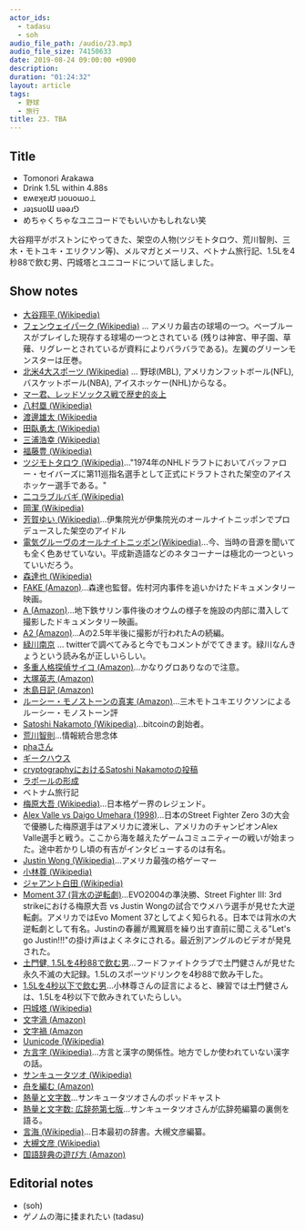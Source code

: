 ```yaml
---
actor_ids:
  - tadasu
  - soh
audio_file_path: /audio/23.mp3
audio_file_size: 74150633
date: 2019-08-24 09:00:00 +0900
description: 
duration: "01:24:32"
layout: article
tags: 
  - 野球
  - 旅行
title: 23. TBA
---
```




## Title
- Tomonori Arakawa
- Drink 1.5L within 4.88s
- ɐʍɐʞɐɹᏌ ᴉɹouoɯo⊥
- ɹǝʇsuoƜ uǝǝɹ⅁
- めちゃくちゃなユニコードでもいいかもしれない笑

大谷翔平がボストンにやってきた、架空の人物(ツジモトタロウ、荒川智則、三木・モトユキ・エリクソン等)、メルマガとメーリス、ベトナム旅行記、1.5Lを4秒88で飲む男、円城塔とユニコードについて話しました。


## Show notes
- [大谷翔平 (Wikipedia)](https://ja.wikipedia.org/wiki/%E5%A4%A7%E8%B0%B7%E7%BF%94%E5%B9%B3)
- [フェンウェイパーク (Wikipedia)](https://ja.wikipedia.org/wiki/%E3%83%95%E3%82%A7%E3%83%B3%E3%82%A6%E3%82%A7%E3%82%A4%E3%83%BB%E3%83%91%E3%83%BC%E3%82%AF) ... アメリカ最古の球場の一つ。ベーブルースがプレイした現存する球場の一つとされている (残りは神宮、甲子園、草薙、リグレーとされているが資料によりバラバラである)。左翼のグリーンモンスターは圧巻。
- [北米4大スポーツ (Wikipedia)](https://ja.wikipedia.org/wiki/%E5%8C%97%E7%B1%B34%E5%A4%A7%E3%83%97%E3%83%AD%E3%82%B9%E3%83%9D%E3%83%BC%E3%83%84%E3%83%AA%E3%83%BC%E3%82%B0) ... 野球(MBL), アメリカンフットボール(NFL), バスケットボール(NBA), アイスホッケー(NHL)からなる。
- [マー君、レッドソックス戦で歴史的炎上](https://www.sanspo.com/baseball/news/20190726/mlb19072614360015-n1.html)
- [八村塁 (Wikipedia)](https://ja.wikipedia.org/wiki/%E5%85%AB%E6%9D%91%E5%A1%81)
- [渡邊雄太 (Wikipedia](https://ja.wikipedia.org/wiki/%E6%B8%A1%E9%82%8A%E9%9B%84%E5%A4%AA)
- [田臥勇太 (Wikipedia)](https://ja.wikipedia.org/wiki/%E7%94%B0%E8%87%A5%E5%8B%87%E5%A4%AA)
- [三浦浩幸 (Wikipedia)](https://ja.wikipedia.org/wiki/%E4%B8%89%E6%B5%A6%E6%B5%A9%E5%B9%B8)
- [福藤豊 (Wikipedia)](https://ja.wikipedia.org/wiki/%E7%A6%8F%E8%97%A4%E8%B1%8A)
- [ツジモトタロウ (Wikipedia)](https://ja.wikipedia.org/wiki/%E3%83%84%E3%82%B8%E3%83%A2%E3%83%88%E3%83%BB%E3%82%BF%E3%83%AD%E3%82%A6)..."1974年のNHLドラフトにおいてバッファロー・セイバーズに第11巡指名選手として正式にドラフトされた架空のアイスホッケー選手である。"
- [二コラブルバギ (Wikipedia)](https://ja.wikipedia.org/wiki/%E3%83%8B%E3%82%B3%E3%83%A9%E3%83%BB%E3%83%96%E3%83%AB%E3%83%90%E3%82%AD)
- [岡潔 (Wikipedia)](https://ja.wikipedia.org/wiki/%E5%B2%A1%E6%BD%94)
- [芳賀ゆい (Wikipedia)](https://ja.wikipedia.org/wiki/%E8%8A%B3%E8%B3%80%E3%82%86%E3%81%84)...伊集院光が伊集院光のオールナイトニッポンでプロデュースした架空のアイドル
- [電気グルーヴのオールナイトニッポン(Wikipedia)](https://ja.wikipedia.org/wiki/%E9%9B%BB%E6%B0%97%E3%82%B0%E3%83%AB%E3%83%BC%E3%83%B4%E3%81%AE%E3%82%AA%E3%83%BC%E3%83%AB%E3%83%8A%E3%82%A4%E3%83%88%E3%83%8B%E3%83%83%E3%83%9D%E3%83%B3)...今、当時の音源を聞いても全く色あせていない。平成新造語などのネタコーナーは極北の一つといっていいだろう。
- [森達也 (Wikipedia)](https://ja.wikipedia.org/wiki/%E6%A3%AE%E9%81%94%E4%B9%9F)
- [FAKE (Amazon)](https://www.amazon.co.jp/FAKE-%E3%83%87%E3%82%A3%E3%83%AC%E3%82%AF%E3%82%BF%E3%83%BC%E3%82%BA%E3%83%BB%E3%82%AB%E3%83%83%E3%83%88%E7%89%88-DVD-%E6%A3%AE%E9%81%94%E4%B9%9F/dp/B01N4162C0)...森達也監督。佐村河内事件を追いかけたドキュメンタリー映画。
- [A (Amazon)](https://www.amazon.co.jp/DVD-ドキュメンタリー映画/dp/B00009P68I/)...地下鉄サリン事件後のオウムの様子を施設の内部に潜入して撮影したドキュメンタリー映画。
- [A2 (Amazon)](https://www.amazon.co.jp/A2-DVD-%E3%83%89%E3%82%AD%E3%83%A5%E3%83%A1%E3%83%B3%E3%82%BF%E3%83%AA%E3%83%BC%E6%98%A0%E7%94%BB/dp/B00009P68J/)...Aの2.5年半後に撮影が行われたAの続編。
- [緑川南京](https://twitter.com/search?q=%E7%B7%91%E5%B7%9D%E5%8D%97%E4%BA%AC&src=typed_query&f=live) ... twitterで調べてみると今でもコメントがでてきます。緑川なんきょうという読み名が正しいらしい。
- [多重人格探偵サイコ (Amazon)](https://www.amazon.co.jp/%E5%A4%9A%E9%87%8D%E4%BA%BA%E6%A0%BC%E6%8E%A2%E5%81%B5%E3%82%B5%E3%82%A4%E3%82%B3-%E8%A7%92%E5%B7%9D%E3%82%B3%E3%83%9F%E3%83%83%E3%82%AF%E3%82%B9%E3%83%BB%E3%82%A8%E3%83%BC%E3%82%B9-%E7%94%B0%E5%B3%B6-%E6%98%AD%E5%AE%87%C3%97%E5%A4%A7%E5%A1%9A-%E8%8B%B1%E5%BF%97-ebook/dp/B0093G7MJE)...かなりグロありなので注意。
- [大塚英志 (Amazon)](https://ja.wikipedia.org/wiki/%E5%A4%A7%E5%A1%9A%E8%8B%B1%E5%BF%97)
- [木島日記 (Amazon)](https://www.amazon.co.jp/%E6%9C%A8%E5%B3%B6%E6%97%A5%E8%A8%98-%E8%A7%92%E5%B7%9D%E6%96%87%E5%BA%AB-%E5%A4%A7%E5%A1%9A-%E8%8B%B1%E5%BF%97/dp/4041062683/)
- [ルーシー・モノストーンの真実 (Amazon)](https://www.amazon.co.jp/%E3%83%AB%E3%83%BC%E3%82%B7%E3%83%BC%E3%83%BB%E3%83%A2%E3%83%8E%E3%82%B9%E3%83%88%E3%83%BC%E3%83%B3%E3%81%AE%E7%9C%9F%E5%AE%9F-%E4%B8%89%E6%9C%A8%E3%83%BB%E3%83%A2%E3%83%88%E3%83%A6%E3%82%AD%E3%83%BB%E3%82%A8%E3%83%AA%E3%82%AF%E3%82%BD%E3%83%B3/dp/4048837540)...三木モトユキエリクソンによるルーシー・モノストーン評
- [Satoshi Nakamoto (Wikipedia)](https://en.wikipedia.org/wiki/Satoshi_Nakamoto)...bitcoinの創始者。
- [荒川智則](http://www.cbc-net.com/topic/2010/11/arakawa-tomonori/)...情報統合思念体
- [phaさん](http://pha.hateblo.jp/)
- [ギークハウス](https://geekhouse.github.io/rooms/)
- [cryptographyにおけるSatoshi Nakamotoの投稿](https://www.mail-archive.com/search?l=cryptography@metzdowd.com&q=from:%22Satoshi+Nakamoto%22)
- [ラポールの形成](https://life-and-mind.com/rapport-making-secret-477)
- ベトナム旅行記
- [梅原大吾 (Wikipedia)](https://ja.wikipedia.org/wiki/%E6%A2%85%E5%8E%9F%E5%A4%A7%E5%90%BE)...日本格ゲー界のレジェンド。
- [Alex Valle vs Daigo Umehara (1998)](https://www.youtube.com/watch?v=teqRBXhEiaY)...日本のStreet Fighter Zero 3の大会で優勝した梅原選手はアメリカに渡米し、アメリカのチャンピオンAlex Valle選手と戦う。ここから海を越えたゲームコミュニティーの戦いが始まった。途中若かりし頃の有吉がインタビューするのは有名。
- [Justin Wong (Wikipedia)](https://en.wikipedia.org/wiki/Justin_Wong)...アメリカ最強の格ゲーマー
- [小林尊 (Wikipedia)](https://ja.wikipedia.org/wiki/%E5%B0%8F%E6%9E%97%E5%B0%8A)
- [ジャアント白田 (Wikipedia)](https://ja.wikipedia.org/wiki/%E7%99%BD%E7%94%B0%E4%BF%A1%E5%B9%B8)
- [Moment 37 (背水の逆転劇)](https://www.youtube.com/watch?v=JzS96auqau0)...EVO2004の準決勝、Street Fighter III: 3rd strikeにおける梅原大吾 vs Justin Wongの試合でウメハラ選手が見せた大逆転劇。アメリカではEvo Moment 37としてよく知られる。日本では背水の大逆転劇として有名。Justinの春麗が鳳翼扇を繰り出す直前に聞こえる"Let's go Justin!!!"の掛け声はよくネタにされる。最近別アングルのビデオが発見された。
- [土門健, 1.5Lを4秒88で飲む男](https://www.youtube.com/watch?v=aT5GUtkRa8s)...フードファイトクラブで土門健さんが見せた永久不滅の大記録。1.5Lのスポーツドリンクを4秒88で飲み干した。
- [1.5Lを4秒以下で飲む男](https://twitter.com/nego_twi/status/283607009876652032)...小林尊さんの証言によると、練習では土門健さんは、1.5Lを4秒以下で飲みきれていたらしい。
- [円城塔 (Wikipedia)](https://ja.wikipedia.org/wiki/%E5%86%86%E5%9F%8E%E5%A1%94)
- [文字渦 (Amazon)](https://www.amazon.co.jp/dp/B07M99YBG8/)
- [文字禍 (Amazon](https://www.amazon.co.jp/%E6%96%87%E5%AD%97%E7%A6%8D-%E4%B8%AD%E5%B3%B6-%E6%95%A6-ebook/dp/B009IXHLYI)
- [Uunicode (Wikipedia)](https://ja.wikipedia.org/wiki/Unicode)
- [方言字 (Wikipedia)](https://ja.wikipedia.org/wiki/%E6%96%B9%E8%A8%80%E5%AD%97)...方言と漢字の関係性。地方でしか使われていない漢字の話。
- [サンキュータツオ (Wikipedia)](https://ja.wikipedia.org/wiki/%E3%82%B5%E3%83%B3%E3%82%AD%E3%83%A5%E3%83%BC%E3%82%BF%E3%83%84%E3%82%AA)
- [舟を編む (Amazon)](https://www.amazon.co.jp/%E8%88%9F%E3%82%92%E7%B7%A8%E3%82%80-%E4%B8%89%E6%B5%A6-%E3%81%97%E3%82%92%E3%82%93/dp/4334927769)
- [熱量と文字数](https://netsumoji.com/)...サンキュータツオさんのポッドキャスト
- [熱量と文字数: 広辞苑第七版](https://www.youtube.com/watch?v=s4AU6E2QbRU)...サンキュータツオさんが広辞苑編纂の裏側を語る。
- [言海 (Wikipedia)](https://ja.wikipedia.org/wiki/%E8%A8%80%E6%B5%B7)...日本最初の辞書。大槻文彦編纂。
- [大槻文彦 (Wikipedia)](https://ja.wikipedia.org/wiki/%E5%A4%A7%E6%A7%BB%E6%96%87%E5%BD%A6)
- [国語辞典の遊び方 (Amazon)](https://www.amazon.co.jp/dp/B01NCA3T62/)

## Editorial notes
- (soh)
- ゲノムの海に揉まれたい (tadasu)
